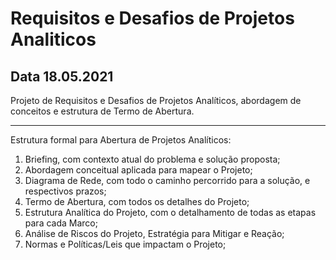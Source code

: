 # Requisitos e Desafios de Projetos Analiticos

Data 18.05.2021
-------------------------------

Projeto de Requisitos e Desafios de Projetos Analíticos, abordagem de conceitos e estrutura de Termo de Abertura.  

-------------------------------

Estrutura formal para Abertura de Projetos Analíticos:    

1. Briefing, com contexto atual do problema e solução proposta;  
2. Abordagem conceitual aplicada para mapear o Projeto;  
3. Diagrama de Rede, com todo o caminho percorrido para a solução, e respectivos prazos;  
4. Termo de Abertura, com todos os detalhes do Projeto;  
5. Estrutura Analítica do Projeto, com o detalhamento de todas as etapas para cada Marco;  
6. Análise de Riscos do Projeto, Estratégia para Mitigar e Reação;  
7. Normas e Políticas/Leis que impactam o Projeto;  


